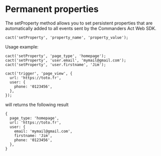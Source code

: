 # Permanent properties

The setProperty method allows you to set persistent properties that are automatically added to all events sent by the Commanders Act Web SDK.

```
cact('setProperty', 'property_name', 'property_value');
```

Usage example:

```
cact('setProperty', 'page_type', 'homepage');
cact('setProperty', 'user.email', 'mymail@gmail.com');
cact('setProperty', 'user.firstname', 'Jim');

cact('trigger', 'page_view', {
  url: 'https://toto.fr',
  user: {
    phone: '0123456',
  },
});
```

will returns the following result

```
{
  page_type: 'homepage',
  url: 'https://toto.fr',
  user: {
    email: 'mymail@gmail.com',
    firstname: 'Jim',
    phone: '0123456',
  },
}
```
